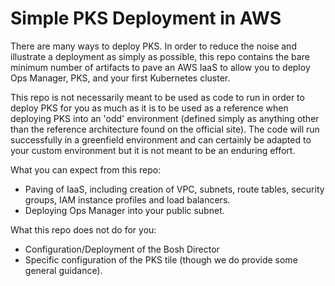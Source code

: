 # Simple PKS Deployment in AWS

There are many ways to deploy PKS. In order to reduce the noise and illustrate a deployment as simply as possible, this
repo contains the bare minimum number of artifacts to pave an AWS IaaS to allow you to deploy Ops Manager, PKS, and your
first Kubernetes cluster.

This repo is not necessarily meant to be used as code to run in order to deploy PKS for you as much as it is to be used 
as a reference when deploying PKS into an 'odd' environment (defined simply as anything other than the reference 
architecture found on the official site). The code will run successfully in a greenfield environment and can certainly 
be adapted to your custom environment but it is not meant to be an enduring effort.

What you can expect from this repo:
* Paving of IaaS, including creation of VPC, subnets, route tables, security groups, IAM instance profiles and load 
balancers.
* Deploying Ops Manager into your public subnet.

What this repo does not do for you:
* Configuration/Deployment of the Bosh Director
* Specific configuration of the PKS tile (though we do provide some general guidance).